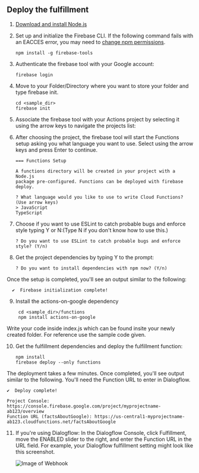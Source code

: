 ## Deploy the fulfillment
  1. [Download and install Node.js](https://nodejs.org/)
  
  2. Set up and initialize the Firebase CLI. If the following command fails with an EACCES error, you may need to [change npm permissions](https://docs.npmjs.com/getting-started/fixing-npm-permissions).
  
     ```npm install -g firebase-tools```
  
  3. Authenticate the firebase tool with your Google account:
  
     ```firebase login```
  
  4. Move to your Folder/Directory where you want to store your folder and type firebase init.
  
         cd <sample_dir>
         firebase init
  
  5. Associate the firebase tool with your Actions project by selecting it using the arrow keys to navigate the projects list:
  
  6. After choosing the project, the firebase tool will start the Functions setup asking you what language you want to use. Select using        the arrow keys and press Enter to continue.
  
         === Functions Setup

         A functions directory will be created in your project with a Node.js
         package pre-configured. Functions can be deployed with firebase deploy.

         ? What language would you like to use to write Cloud Functions? (Use arrow keys)
         > JavaScript
         TypeScript
    
  7. Choose if you want to use ESLint to catch probable bugs and enforce style typing Y or N:(Type N if you don't know how to use this.)
  
     ```? Do you want to use ESLint to catch probable bugs and enforce style? (Y/n)```
  
  8. Get the project dependencies by typing Y to the prompt:
  
     ```? Do you want to install dependencies with npm now? (Y/n)```
  
  Once the setup is completed, you'll see an output similar to the following:
    
      ✔  Firebase initialization complete!

  9. Install the actions-on-google dependency
  
          cd <sample_dir>/functions
          npm install actions-on-google
       
  Write your code inside index.js which can be found insite your newly created folder. For reference use the sample code given.
   
  10. Get the fulfillment dependencies and deploy the fulfillment function:

          npm install
          firebase deploy --only functions
     

  The deployment takes a few minutes. Once completed, you'll see output similar to the following. You'll need the Function URL to enter   in Dialogflow.

    ✔  Deploy complete!

    Project Console: https://console.firebase.google.com/project/myprojectname-ab123/overview
    Function URL (factsAboutGoogle): https://us-central1-myprojectname-ab123.cloudfunctions.net/factsAboutGoogle
  
  11. If you're using Dialogflow: In the Dialogflow Console, click Fulfillment, move the ENABLED slider to the right, and enter the           Function URL in the URL field. For example, your Dialogflow fulfillment setting might look like this screenshot.

         ![Image of Webhook](https://developers.google.com/actions/images/get-started-fulfillment.png)
 

                  
